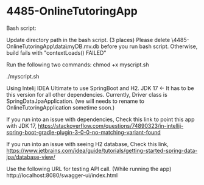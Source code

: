 # 4485-OnlineTutoringApp

Bash script:

Update directory path in the bash script. (3 places)
Please delete \4485-OnlineTutoringApp\data\myDB.mv.db before you run bash script.
Otherwise, build fails with "contextLoads() FAILED"


Run the following two commands:
chmod +x myscript.sh


./myscript.sh




Using Intelij IDEA Ultimate to use SpringBoot and H2.
JDK 17    <- It has to be this version for all other dependencies.
Currently, Driver class is SpringDataJpaApplication. (we will needs to rename to OnlineTutoringApplication sometime soon.)

If you run into an issue with dependencies,
Check this link to point this app with JDK 17, https://stackoverflow.com/questions/74890323/in-intellij-spring-boot-gradle-plugin-3-0-0-no-matching-variant-found

If you run into an issue with seeing H2 database, 
Check this link, https://www.jetbrains.com/idea/guide/tutorials/getting-started-spring-data-jpa/database-view/

Use the following URL for testing API call. (While running the app)
http://localhost:8080/swagger-ui/index.html

